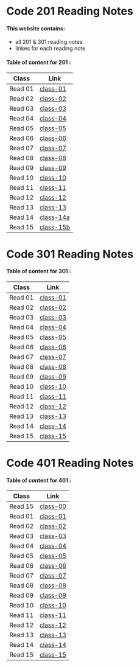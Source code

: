 # Code 201 Reading Notes

#### This website contains:
+ all 201 & 301 reading notes 
+ linkes for each reading note


#### Table of content for 201  :


**Class**  |  **Link**
----------- | ------------- 
Read 01     |  [class-01](https://israaothman.github.io/reading-notes/class-01)
Read 02     |  [class-02](https://israaothman.github.io/reading-notes/class-02)
Read 03     |  [class-03](https://israaothman.github.io/reading-notes/class-03)
Read 04     |  [class-04](https://israaothman.github.io/reading-notes/class-04)
Read 05     |  [class-05](https://israaothman.github.io/reading-notes/class-05)
Read 06     |  [class-06](https://israaothman.github.io/reading-notes/class-06)
Read 07     |  [class-07](https://israaothman.github.io/reading-notes/class-07)
Read 08     |  [class-08](https://israaothman.github.io/reading-notes/class-08)
Read 09     |  [class-09](https://israaothman.github.io/reading-notes/class-09)
Read 10     |  [class-10](https://israaothman.github.io/reading-notes/class-10)
Read 11     |  [class-11](https://israaothman.github.io/reading-notes/class-11)
Read 12     |  [class-12](https://israaothman.github.io/reading-notes/class-12)
Read 13     |  [class-13](https://israaothman.github.io/reading-notes/class-13)
Read 14     |  [class-14a](https://israaothman.github.io/reading-notes/class-14a)
Read 15     |  [class-15b](https://israaothman.github.io/reading-notes/class-15)




# Code 301 Reading Notes


#### Table of content for 301 :


**Class**  |  **Link**
----------- | ------------- 
Read 01     |  [class-01](https://israaothman.github.io/reading-notes/301/class-01)
Read 02     |  [class-02](https://israaothman.github.io/reading-notes/301/class-02)
Read 03     |  [class-03](https://israaothman.github.io/reading-notes/301/class-03)
Read 04     |  [class-04](https://israaothman.github.io/reading-notes/301/class-04)
Read 05     |  [class-05](https://israaothman.github.io/reading-notes/301/class-5)
Read 06     |  [class-06](https://israaothman.github.io/reading-notes/301/class-06)
Read 07     |  [class-07](https://israaothman.github.io/reading-notes/301/class-07)
Read 08     |  [class-08](https://israaothman.github.io/reading-notes/301/class-08)
Read 09     |  [class-09](https://israaothman.github.io/reading-notes/301/class-09)
Read 10     |  [class-10](https://israaothman.github.io/reading-notes/301/class-10)
Read 11     |  [class-11](https://israaothman.github.io/reading-notes/301/class-11)
Read 12     |  [class-12](https://israaothman.github.io/reading-notes/301/class-12)
Read 13     |  [class-13](https://israaothman.github.io/reading-notes/301/class-13)
Read 14     |  [class-14](https://israaothman.github.io/reading-notes/301/class-14)
Read 15     |  [class-15](https://israaothman.github.io/reading-notes/301/class-15)



# Code 401 Reading Notes


#### Table of content for 401 :


**Class**  |  **Link**
----------- | ------------- 
Read 15     |  [class-00](https://israaothman.github.io/reading-notes/401/EngineeringTopics)
Read 01     |  [class-01](https://israaothman.github.io/reading-notes/401/class-01)
Read 02     |  [class-02](https://israaothman.github.io/reading-notes/401/class-02)
Read 03     |  [class-03](https://israaothman.github.io/reading-notes/401/class-03)
Read 04     |  [class-04](https://israaothman.github.io/reading-notes/401/class-04)
Read 05     |  [class-05](https://israaothman.github.io/reading-notes/401/class-05)
Read 06     |  [class-06](https://israaothman.github.io/reading-notes/401/class-06)
Read 07     |  [class-07](https://israaothman.github.io/reading-notes/401/class-07)
Read 08     |  [class-08](https://israaothman.github.io/reading-notes/401/class-08)
Read 09     |  [class-09](https://israaothman.github.io/reading-notes/401/class-09)
Read 10     |  [class-10](https://israaothman.github.io/reading-notes/401/class-10)
Read 11     |  [class-11](https://israaothman.github.io/reading-notes/401/class-11)
Read 12     |  [class-12](https://israaothman.github.io/reading-notes/401/class-12)
Read 13     |  [class-13](https://israaothman.github.io/reading-notes/401/class-13)
Read 14     |  [class-14]()
Read 15     |  [class-15]()




